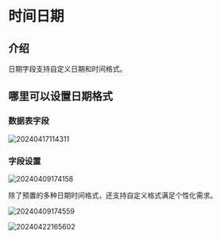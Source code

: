 # 时间日期

## 介绍

日期字段支持自定义日期和时间格式。

## 哪里可以设置日期格式

### 数据表字段

![20240417114311](https://nocobase-docs.oss-cn-beijing.aliyuncs.com/20240417114311.png)

### 字段设置

![20240409174158](https://nocobase-docs.oss-cn-beijing.aliyuncs.com/20240409174158.png)

除了预置的多种日期时间格式，还支持自定义格式满足个性化需求。

![20240409174559](https://nocobase-docs.oss-cn-beijing.aliyuncs.com/20240409174559.png)

![20240422165602](https://nocobase-docs.oss-cn-beijing.aliyuncs.com/20240422165602.png)
